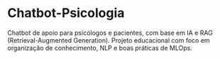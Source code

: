 # Chatbot-Psicologia
Chatbot de apoio para psicólogos e pacientes, com base em IA e RAG (Retrieval-Augmented Generation). Projeto educacional com foco em organização de conhecimento, NLP e boas práticas de MLOps.
